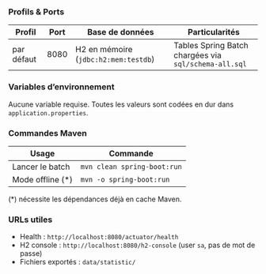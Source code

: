 ### Profils & Ports
| Profil | Port | Base de données | Particularités |
|--------|------|-----------------|----------------|
| par défaut | 8080 | H2 en mémoire (`jdbc:h2:mem:testdb`) | Tables Spring Batch chargées via `sql/schema-all.sql` |

### Variables d’environnement
Aucune variable requise. Toutes les valeurs sont codées en dur dans `application.properties`.  

### Commandes Maven
| Usage            | Commande                           |
|------------------|------------------------------------|
| Lancer le batch  | `mvn clean spring-boot:run`        |
| Mode offline (*) | `mvn -o spring-boot:run`           |
(*) nécessite les dépendances déjà en cache Maven.

### URLs utiles
- Health : `http://localhost:8080/actuator/health`  
- H2 console : `http://localhost:8080/h2-console` (user `sa`, pas de mot de passe)  
- Fichiers exportés : `data/statistic/`
